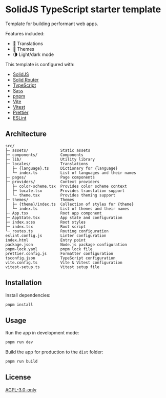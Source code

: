 # SolidJS TypeScript starter template

Template for building performant web apps.

Features included:

- 💬 Translations
- 🎨 Themes
- 🌗 Light/dark mode

This template is configured with:

- [SolidJS](https://www.solidjs.com/)
- [Solid Router](https://github.com/solidjs/solid-router)
- [TypeScript](https://www.typescriptlang.org/)
- [Sass](https://sass-lang.com/)
- [pnpm](https://pnpm.io/)
- [Vite](https://vitejs.dev/)
- [Vitest](https://vitest.dev/)
- [Prettier](https://prettier.io/)
- [ESLint](https://eslint.org/)

## Architecture

```
src/
├─ assets/              Static assets
├─ components/          Components
├─ lib/                 Utility library
├─ locales/             Translations
│  ├─ {language}.ts     Dictionary for {language}
│  └─ index.ts          List of languages and their names
├─ pages/               Page components
├─ providers/           Context providers
│  ├─ color-scheme.tsx  Provides color scheme context
│  ├─ locale.tsx        Provides translation support
│  └─ theme.tsx         Provides theming support
├─ themes/              Themes
│  ├─ {theme}/index.ts  Collection of styles for {theme}
│  └─ index.ts          List of themes and their names
├─ App.tsx              Root app component
├─ AppState.tsx         App state and configuration
├─ index.scss           Root styles
├─ index.tsx            Root script
└─ routes.ts            Routing configuration
eslint.config.js        Linter configuration
index.html              Entry point
package.json            Node.js package configuration
pnpm-lock.yaml          pnpm lock file
prettier.config.js      Formatter configuration
tsconfig.json           TypeScript configuration
vite.config.ts          Vite & Vitest configuration
vitest-setup.ts         Vitest setup file
```

## Installation

Install dependencies:

```bash
pnpm install
```

## Usage

Run the app in development mode:

```bash
pnpm run dev
```

Build the app for production to the `dist` folder:

```bash
pnpm run build
```

## License

[AGPL-3.0-only](https://www.gnu.org/licenses/agpl-3.0.html)
